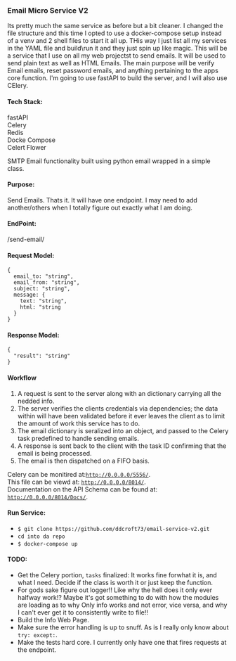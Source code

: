 ### Email Micro Service V2

Its pretty much the same service as before but a bit cleaner. I changed the file structure and this time I opted to use a docker-compose setup instead of a venv and 2 shell files to start it all up. THis way I just list all my services in the YAML file and build\run it and they just spin up like magic. This will be a service that I use on all my web projectst to send emails. It will be used to send plain text as well as HTML Emails. The main purpose will be verify Email emails, reset password emails, and anything pertaining to the apps core function. I'm going to use fastAPI to build the server, and I will also use CElery.

#### Tech Stack:
fastAPI<br>
Celery<br>
Redis<br>
Docke Compose<br>
Celert Flower

SMTP Email functionality built using python email wrapped in a simple class.


#### Purpose:
Send Emails. Thats it. It will have one endpoint. I may need to add another/others when I totally figure out exactly what I am doing.  

#### EndPoint:
/send-email/


#### Request Model:

```
{
  email_to: "string",
  email_from: "string",
  subject: "string",
  message: {
    text: "string",
    html: "string
  }
}
```
#### Response Model:

```
{
  "result": "string"
}
```
#### Workflow

1. A request is sent to the server along with an dictionary carrying all the nedded info.
2. The server verifies the clients credentials via dependencies; the data within will have been validated before it ever leaves the client as to limit the amount of work this service has to do.
3. The email dictionary is seralized into an object, and passed to the Celery task predefined to handle sending emails.
4. A response is sent back to the client with the task ID confirming that the email is being processed.
5. The email is then dispatched on a FIFO basis.

Celery can be monitired at:[`http://0.0.0.0/5556/`](http://0.0.0.0/5556/). <br>
This file can be viewd at: [`http://0.0.0.0/8014/`](http://0.0.0.0/8014/). <br>
Documentation on the API Schema can be found at: [`http://0.0.0.0/8014/Docs/`](http://0.0.0.0/8014/Docs/). <br>

#### Run Service:
- `$ git clone https://github.com/ddcroft73/email-service-v2.git`
- `cd into da repo`
- `$ docker-compose up`

#### TODO:
- Get the Celery portion, `tasks` finalized:
  It works fine forwhat it is, and what I need. Decide if the class is worth it or just keep the function. 
- For gods sake figure out logger!! Like why the hell does it only ever halfway work!? Maybe it's got something to do with
  how the modules are loading as to why Only info works and not error, vice versa, and why I can't ever get it to consistently write to file!!   
- Build the Info Web Page.
- Make sure the error handling is up to snuff. As is I really only know about `try: except:`. 
- Make the tests hard core. I currently only have one that fires requests at the endpoint.
